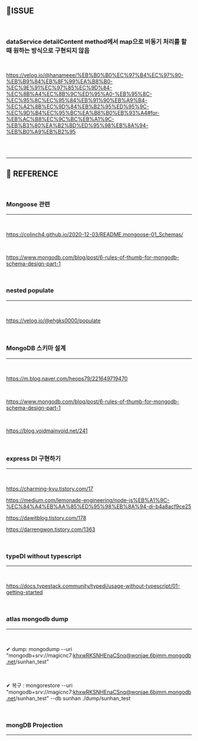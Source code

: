 ## 📌ISSUE

<BR>

### dataService detailContent method에서 map으로 비동기 처리를 할 때 원하는 방식으로 구현되지 않음

<br>

https://velog.io/@hanameee/%EB%B0%B0%EC%97%B4%EC%97%90-%EB%B9%84%EB%8F%99%EA%B8%B0-%EC%9E%91%EC%97%85%EC%9D%84-%EC%8B%A4%EC%8B%9C%ED%95%A0-%EB%95%8C-%EC%95%8C%EC%95%84%EB%91%90%EB%A9%B4-%EC%A2%8B%EC%9D%84%EB%B2%95%ED%95%9C-%EC%9D%B4%EC%95%BC%EA%B8%B0%EB%93%A4#for-%EB%AC%B8%EC%9C%BC%EB%A1%9C-%EB%B3%80%EA%B2%BD%ED%95%98%EB%8A%94-%EB%B0%A9%EB%B2%95

<Br>

<BR>

---

## 📌 REFERENCE

<BR>

### Mongoose 관련

---

<br>

https://colinch4.github.io/2020-12-03/README.mongoose-01_Schemas/

<br>

https://www.mongodb.com/blog/post/6-rules-of-thumb-for-mongodb-schema-design-part-1

<br>

### nested populate

---

<br>

https://velog.io/@ehgks0000/populate

<br>

### MongoDB 스키마 설계

---

<br>

https://m.blog.naver.com/heops79/221649719470

<Br>

https://www.mongodb.com/blog/post/6-rules-of-thumb-for-mongodb-schema-design-part-1

<br>

https://blog.voidmainvoid.net/241

<br>

### express DI 구현하기

---

<br>

https://charming-kyu.tistory.com/17

https://medium.com/lemonade-engineering/node-js%EB%A1%9C-%EC%84%A4%EB%AA%85%ED%95%98%EB%8A%94-di-b4a8acf9ce25

https://dawitblog.tistory.com/178

https://darrengwon.tistory.com/1363

<br>

### typeDI without typescript

---

<Br>

https://docs.typestack.community/typedi/usage-without-typescript/01-getting-started

<br>

### atlas mongodb dump

---

<br>

✔ dump: mongodump --uri "mongodb+srv://magicnc7:khxwRKSNHEnaCSnq@wonjae.6bjmm.mongodb.net/sunhan_test"

<br>

✔ 복구 : mongorestore --uri "mongodb+srv://magicnc7:khxwRKSNHEnaCSnq@wonjae.6bjmm.mongodb.net/sunhan_test" --db sunhan ./dump/sunhan_test

<br>

### mongDB Projection

---
